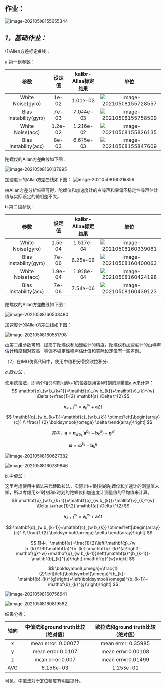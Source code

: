 ## 作业：

![image-20210508155655344](../images/image-20210508155655344.png)

## *1，基础作业：*

(1)Allen方差标定曲线：

a.第一组参数：

|          参数          | 设定值  | kalibr-Allan标定结果 |                             单位                             |
| :--------------------: | :-----: | :------------------: | :----------------------------------------------------------: |
|   White Noise(gyro)    |  1e-02  |       1.01e-02       | ![image-20210508155728557](../images/image-20210508155728557.png) |
| Bias Instability(gyro) |  7e-03  |      7.044e-03       | ![image-20210508155758509](../images/image-20210508155758509.png) |
|    White Noise(acc)    | 1.2e-02 |      1.216e-02       | ![image-20210508155826135](../images/image-20210508155826135.png) |
| Bias Instability(acc)  |  8e-03  |      6.675e-03       | ![image-20210508155847609](../images/image-20210508155847609.png) |

陀螺仪的Allan方差曲线如下图：

![image-20210508160137995](../images/image-20210508160137995.png)

加速度计的Allan方差曲线如下图：
![image-20210508160216856](../images/image-20210508160216856.png)

由Allan方差分析结果可得，陀螺仪和加速度计的白噪声和零偏不稳定性噪声估计值与实际设定的值相差不大。

b.第二组参数：

|          参数          | 设定值  | kalibr-Allan标定结果 |                             单位                             |
| :--------------------: | :-----: | :------------------: | :----------------------------------------------------------: |
|   White Noise(gyro)    | 1.5e-04 |      1.517e-04       | ![image-20210508160339061](../images/image-20210508160339061.png) |
| Bias Instability(gyro) |  7e-06  |       6.25e-06       | ![image-20210508160400063](../images/image-20210508160400063.png) |
|    White Noise(acc)    | 1.9e-04 |      1.928e-04       | ![image-20210508160424198](../images/image-20210508160424198.png) |
| Bias Instability(acc)  |  7e-06  |       7.54e-06       | ![image-20210508160439123](../images/image-20210508160439123.png) |

陀螺仪的Allan方差曲线如下图：

![image-20210508160503480](../images/image-20210508160503480.png)

加速度计的Allan方差曲线如下图：

![image-20210508160551798](../images/image-20210508160551798.png)

由第二组参数可知，提高了陀螺仪和加速度计的精度，陀螺仪和加速度计的白噪声估计精度相对较高，零偏不稳定性噪声估计值和实际设定值有一些差别。

（2）在IMU仿真代码中，使用中值积分替换欧拉积分:

*a.欧拉法：*

使用欧拉法，即两个相邻时刻k到k+1的位姿是用第k时刻的测量值a,w来计算：
$$
\mathbf{p}_{w b_{k+1}}=\mathbf{p}_{w b_{k}}+\mathbf{v}_{k}^{w} \Delta t+\frac{1}{2} \mathbf{a} \Delta t^{2}
$$

$$
\mathbf{v}_{k+1}^{w}=\mathbf{v}_{k}^{w}+\mathbf{a} \Delta t
$$

$$
\mathbf{q}_{w b_{k+1}}=\mathbf{q}_{w b_{k}} \otimes\left[\begin{array}{c}1 \\ \frac{1}{2} \boldsymbol{\omega} \delta t\end{array}\right]
$$

$$
其中，\mathbf{a}=\mathbf{q}_{w b_{k}}\left(\mathbf{a}^{b_{k}}-\mathbf{b}_{k}^{a}\right)-\mathbf{g}^{w}
$$

$$
\boldsymbol{\omega}=\boldsymbol{\omega}^{b_{k}}-\mathbf{b}_{k}^{g}
$$

![image-20210508160627382](../images/image-20210508160627382.png)

![image-20210508160739846](../images/image-20210508160739846.png)

*b.中值法：*

这里考虑使用中值法来代替欧拉法，实际上k+1时刻的陀螺仪和加速计的测量值未知，所以考虑用k-1时刻和k时刻的陀螺仪和加速度计测量值的平均值来计算。
$$
\mathbf{p}_{w b_{k+1}}=\mathbf{p}_{w b_{k}}+\mathbf{v}_{k}^{w} \Delta t+\frac{1}{2} \mathbf{a} \Delta t^{2}
$$

$$
\mathbf{v}_{k+1}^{w}=\mathbf{v}_{k}^{w}+\mathbf{a} \Delta t
$$

$$
\mathbf{q}_{w b_{k+1}}=\mathbf{q}_{w b_{k}} \otimes\left[\begin{array}{c}1 \\ \frac{1}{2} \boldsymbol{\omega} \delta t\end{array}\right]
$$

$$
其中，\mathbf{a}=\frac{1}{2}\left[\mathbf{q}_{w b_{k}}\left(\mathbf{a}^{b_{k}}-\mathbf{b}_{k}^{a}\right)-\mathbf{g}^{w}+\mathbf{q}_{w b_{k-1}}\left(\mathbf{a}^{b_{k-1}}-\mathbf{b}_{k}^{a}\right)-\mathbf{g}^{w}\right]
$$

$$
\boldsymbol{\omega}=\frac{1}{2}\left[\left(\boldsymbol{\omega}^{b_{k}}-\mathbf{b}_{k}^{g}\right)+\left(\boldsymbol{\omega}^{b_{k-1}}-\mathbf{b}_{k}^{g}\right)\right]
$$

![image-20210508160756641](../images/image-20210508160756641.png)

![image-20210508160819582](../images/image-20210508160819582.png)

结果分析：

| 轴向 | 中值法和ground truth比较（绝对值） | 欧拉法和ground truth比较（绝对值） |
| :--: | :--------------------------------: | :--------------------------------: |
|  x   |        mean error: 0.00077         |        mean error: 0.35985         |
|  y   |         mean error:0.0107          |         mean error:0.00108         |
|  z   |          mean error:0.007          |         mean error:0.01499         |
| AVG  |             6.156e-03              |             1.253e-01              |

可见，中值法对于定位精度有明显提升。